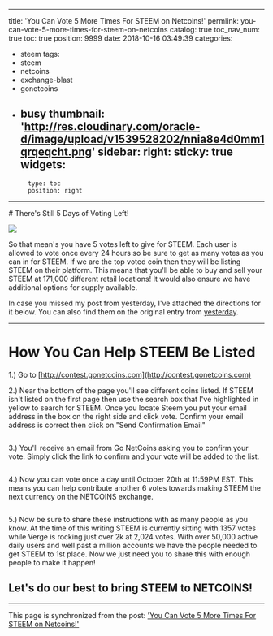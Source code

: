 
---
title: 'You Can Vote 5 More Times For STEEM on Netcoins!'
permlink: you-can-vote-5-more-times-for-steem-on-netcoins
catalog: true
toc_nav_num: true
toc: true
position: 9999
date: 2018-10-16 03:49:39
categories:
- steem
tags:
- steem
- netcoins
- exchange-blast
- gonetcoins
- busy
thumbnail: 'http://res.cloudinary.com/oracle-d/image/upload/v1539528202/nnia8e4d0mm1qrqeqcht.png'
sidebar:
    right:
        sticky: true
widgets:
    -
        type: toc
        position: right
---


<center><img alt="" src="http://res.cloudinary.com/oracle-d/image/upload/v1539528202/nnia8e4d0mm1qrqeqcht.png" ></center>
# There's Still 5 Days of Voting Left!

![](https://cdn.steemitimages.com/DQmY75tDb6ASYDpaPMRyiMBmubDkSrFpxC9UJERYDNL2zFR/image.png)

So that mean's you have 5 votes left to give for STEEM. Each user is allowed to vote once every 24 hours so be sure to get as many votes as you can in for STEEM. If we are the top voted coin then they will be listing STEEM on their platform. This means that you'll be able to buy and sell your STEEM at 171,000 different retail locations! It would also ensure we have additional options for supply available.

In case you missed my post from yesterday, I've attached the directions for it below. You can also find them on the original entry from [yesterday](https://steempeak.com/steem/@patrickulrich/vzkjmtv-how-you-can-help-steem-be-sold-in-171-000-retail-locations).

-------------------------------------------------------------------

<div><h1>How You Can Help STEEM Be Listed</h1></div>

1.) Go to [http://contest.gonetcoins.com](http://contest.gonetcoins.com)

2.) Near the bottom of the page you'll see different coins listed. If STEEM isn't listed on the first page then use the search box that I've highlighted in yellow to search for STEEM. Once you locate Steem you put your email address in the box on the right side and click vote. Confirm your email address is correct then click on "Send Confirmation Email"

<center><img alt="" src="http://res.cloudinary.com/oracle-d/image/upload/v1539526328/lfrrafqjs8dyr9admdq3.png" ></center>

3.) You'll receive an email from Go NetCoins asking you to confirm your vote. Simply click the link to confirm and your vote will be added to the list.

<center><img alt="" src="http://res.cloudinary.com/oracle-d/image/upload/v1539526706/your70ejsntn4lwqjjut.png" ></center>

4.) Now you can vote once a day until October 20th at 11:59PM EST. This means you can help contribute another 6 votes towards making STEEM the next currency on the NETCOINS exchange.

<center><img alt="" src="http://res.cloudinary.com/oracle-d/image/upload/v1539527045/olsmrqzq6je37wa6bh2w.png" ></center>

5.) Now be sure to share these instructions with as many people as you know. At the time of this writing STEEM is currently sitting with 1357 votes while Verge is rocking just over 2k at 2,024 votes. With over 50,000 active daily users and well past a million accounts we have the people needed to get STEEM to 1st place. Now we just need you to share this with enough people to make it happen!

<div><h2>Let's do our best to bring STEEM to NETCOINS!</h2></div>

- - -

This page is synchronized from the post: ['You Can Vote 5 More Times For STEEM on Netcoins!'](https://steemit.com/@patrickulrich/you-can-vote-5-more-times-for-steem-on-netcoins)
